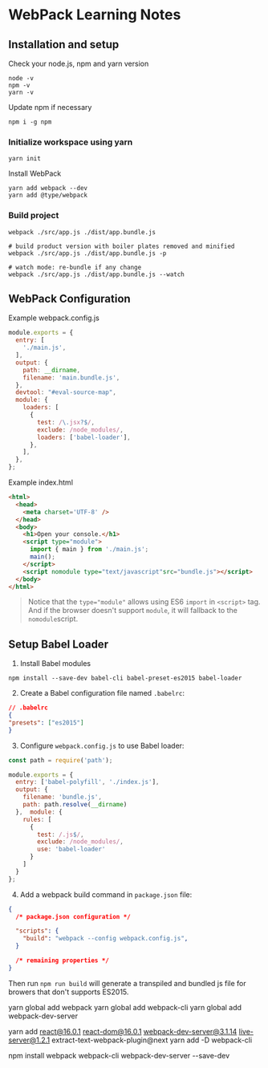 # WebPack Learning Notes

## Installation and setup

Check your node.js, npm and yarn version

``` shell
node -v
npm -v
yarn -v
```

Update npm if necessary

``` shell
npm i -g npm
```

### Initialize workspace using yarn

``` shell
yarn init
```

Install WebPack

``` shell
yarn add webpack --dev
yarn add @type/webpack
```

### Build project

``` shell
webpack ./src/app.js ./dist/app.bundle.js

# build product version with boiler plates removed and minified
webpack ./src/app.js ./dist/app.bundle.js -p

# watch mode: re-bundle if any change
webpack ./src/app.js ./dist/app.bundle.js --watch
```

## WebPack Configuration

Example webpack.config.js

``` javascript
module.exports = {
  entry: [
    './main.js',
  ],
  output: {
    path: __dirname,
    filename: 'main.bundle.js',
  },
  devtool: "#eval-source-map",
  module: {
    loaders: [
      {
        test: /\.jsx?$/,
        exclude: /node_modules/,
        loaders: ['babel-loader'],
      },
    ],
  },
};
```

Example index.html

``` html
<html>
  <head>
    <meta charset='UTF-8' />
  </head>
  <body>
    <h1>Open your console.</h1>
    <script type="module">
      import { main } from './main.js';
      main();
    </script>
    <script nomodule type="text/javascript"src="bundle.js"></script>
  </body>
</html>
```

> Notice that the `type="module"` allows using ES6 `import` in `<script>` tag.
> And if the browser doesn't support `module`, it will fallback to the `nomodule`script.

## Setup Babel Loader

1. Install Babel modules

``` shell
npm install --save-dev babel-cli babel-preset-es2015 babel-loader
```

2. Create a Babel configuration file named `.babelrc`:

``` json
// .babelrc
{
"presets": ["es2015"]
}
```

3. Configure `webpack.config.js` to use Babel loader:

``` javascript
const path = require('path');

module.exports = {
  entry: ['babel-polyfill', './index.js'],
  output: {
    filename: 'bundle.js',
    path: path.resolve(__dirname)
  },  module: {
    rules: [
      {
        test: /.js$/,
        exclude: /node_modules/,
        use: 'babel-loader'
      }
    ]
  }
};
```

4. Add a webpack build command in `package.json` file:
``` json
{
  /* package.json configuration */

  "scripts": {
    "build": "webpack --config webpack.config.js",
  }

  /* remaining properties */
}
```

Then run `npm run build` will generate a transpiled and bundled js file for browers that don't supports ES2015.

yarn global add webpack
yarn global add webpack-cli
yarn global add webpack-dev-server

yarn add react@16.0.1 react-dom@16.0.1 webpack-dev-server@3.1.14 live-server@1.2.1 extract-text-webpack-plugin@next
yarn add -D webpack-cli

npm install webpack webpack-cli webpack-dev-server --save-dev

